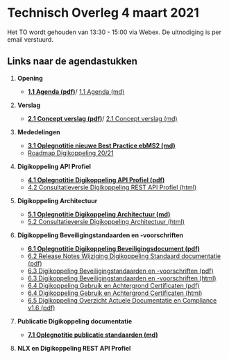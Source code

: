# Technisch Overleg 4 maart 2021

Het TO wordt gehouden van 13:30 - 15:00 via Webex. De uitnodiging is per email verstuurd.   


## Links naar de agendastukken

1. **Opening**
   - [**1.1 Agenda (pdf)**](Agenda_TO_DK_4_maart_2021.pdf)/ [1.1 Agenda (md)](Agenda_TO_DK_4_maart_2021.md)
2. **Verslag**
   - [**2.1 Concept verslag (pdf)**](Bijlage_2.1_Concept_verslag_TO_DK_10_december_2020.pdf)/ [ 2.1 Concept verslag (md)](Bijlage_2.1_Concept_verslag_TO_DK_10_december_2020.md)
3. **Mededelingen**
   - [**3.1 Oplegnotitie nieuwe Best Practice ebMS2 (md)**](oplegnotitie_wijziging_ebmps_best_practices.md)
   - [Roadmap Digikoppeling 20/21](https://www.logius.nl/diensten/digikoppeling/documentatie/digikoppeling-roadmap-2020-2021)

4. **Digikoppeling API Profiel**
   - [**4.1 Oplegnotitie Digikoppeling API Profiel (pdf)**](Bijlage_4_Oplegnotitie_Digikoppeling_Rest_API_Profiel_1.0.pdf)
   - [4.2 Consultatieversie Digikoppeling REST API Profiel (html)](https://centrumvoorstandaarden.github.io/DigikoppelingRestfulApiProfiel/snapshot.html)
5. **Digikoppeling Architectuur**
   - [**5.1 Oplegnotitie Digikoppeling Architectuur (md)**](oplegnotitie_digikoppeling_architectuur.md)
   - [5.2 Consultatieversie Digikoppeling Architectuur (html)](https://centrumvoorstandaarden.github.io/Architectuur2.0-metRestfulAPI/snapshot.html)
6. **Digikoppeling Beveiligingstandaarden en -voorschriften**
   - [**6.1 Oplegnotitie Digikoppeling Beveiligingsdocument (pdf)**](Bijlage_6.1_Oplegnotitie_Digikoppeling_Beveiligingsvoorschriften.pdf)
   - [6.2 Release Notes Wijziging Digikoppeling Standaard documentatie (pdf)](Bijlage_6.2_20210301_Release_Notes_Wijziging_Digikoppeling_Standaard_documentatie.pdf)
   - [6.3 Digikoppeling Beveiligingstandaarden en -voorschriften (pdf)](Bijlage_6.3_Digikoppeling_Beveiligingsstandaarden_en_voorschriften_v1.4.pdf)
   - [6.3 Digikoppeling Beveiligingstandaarden en -voorschriften (html)](https://logius-standaarden.github.io/Digikoppeling-Beveiligingsstandaarden-en-voorschriften/snapshot.html)
   - [6.4 Digikoppeling Gebruik en Achtergrond Certificaten (pdf)](Bijlage_6.4_Digikoppeling_Gebruik_en_achtergrond_certificaten_v1.6.1.pdf)
   - [6.4 Digikoppeling Gebruik en Achtergrond Certificaten (html)](https://logius-standaarden.github.io/Digikoppeling-Gebruik-en-achtergrond-certificaten/snapshot.html)
   - [6.5 Digikoppeling Overzicht Actuele Documentatie en Compliance v1.6 (pdf)](Bijlage_6.5_Digikoppeling_Overzicht_Actuele_Documentatie_en_Compliance_v1.6)
7. **Publicatie Digikoppeling documentatie**
   - [**7.1 Oplegnotitie publicatie standaarden (md)**](oplegnotitie_publicatie_standaarden.md)
8. **NLX en Digikoppeling REST API Profiel**
